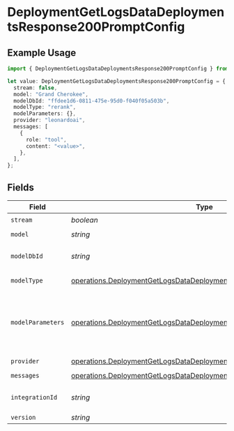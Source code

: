 # DeploymentGetLogsDataDeploymentsResponse200PromptConfig

## Example Usage

```typescript
import { DeploymentGetLogsDataDeploymentsResponse200PromptConfig } from "@orq-ai/node/models/operations";

let value: DeploymentGetLogsDataDeploymentsResponse200PromptConfig = {
  stream: false,
  model: "Grand Cherokee",
  modelDbId: "ffdee1d6-0811-475e-95d0-f040f05a503b",
  modelType: "rerank",
  modelParameters: {},
  provider: "leonardoai",
  messages: [
    {
      role: "tool",
      content: "<value>",
    },
  ],
};
```

## Fields

| Field                                                                                                                                                          | Type                                                                                                                                                           | Required                                                                                                                                                       | Description                                                                                                                                                    |
| -------------------------------------------------------------------------------------------------------------------------------------------------------------- | -------------------------------------------------------------------------------------------------------------------------------------------------------------- | -------------------------------------------------------------------------------------------------------------------------------------------------------------- | -------------------------------------------------------------------------------------------------------------------------------------------------------------- |
| `stream`                                                                                                                                                       | *boolean*                                                                                                                                                      | :heavy_check_mark:                                                                                                                                             | N/A                                                                                                                                                            |
| `model`                                                                                                                                                        | *string*                                                                                                                                                       | :heavy_check_mark:                                                                                                                                             | N/A                                                                                                                                                            |
| `modelDbId`                                                                                                                                                    | *string*                                                                                                                                                       | :heavy_check_mark:                                                                                                                                             | The id of the resource                                                                                                                                         |
| `modelType`                                                                                                                                                    | [operations.DeploymentGetLogsDataDeploymentsResponse200ModelType](../../models/operations/deploymentgetlogsdatadeploymentsresponse200modeltype.md)             | :heavy_check_mark:                                                                                                                                             | The type of the model                                                                                                                                          |
| `modelParameters`                                                                                                                                              | [operations.DeploymentGetLogsDataDeploymentsResponse200ModelParameters](../../models/operations/deploymentgetlogsdatadeploymentsresponse200modelparameters.md) | :heavy_check_mark:                                                                                                                                             | Model Parameters: Not all parameters apply to every model                                                                                                      |
| `provider`                                                                                                                                                     | [operations.DeploymentGetLogsDataDeploymentsResponse200Provider](../../models/operations/deploymentgetlogsdatadeploymentsresponse200provider.md)               | :heavy_check_mark:                                                                                                                                             | N/A                                                                                                                                                            |
| `messages`                                                                                                                                                     | [operations.DeploymentGetLogsDataDeploymentsResponse200Messages](../../models/operations/deploymentgetlogsdatadeploymentsresponse200messages.md)[]             | :heavy_check_mark:                                                                                                                                             | N/A                                                                                                                                                            |
| `integrationId`                                                                                                                                                | *string*                                                                                                                                                       | :heavy_minus_sign:                                                                                                                                             | The id of the resource                                                                                                                                         |
| `version`                                                                                                                                                      | *string*                                                                                                                                                       | :heavy_minus_sign:                                                                                                                                             | N/A                                                                                                                                                            |